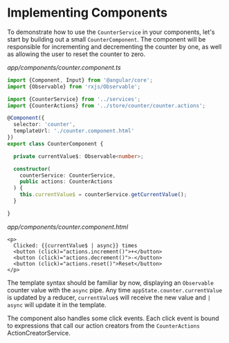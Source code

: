 # Implementing Components

To demonstrate how to use the `CounterService` in your components, let's start by building out a small `CounterComponent`. The component will be responsible for incrementing and decrementing the counter by one, as well as allowing the user to reset the counter to zero.

_app/components/counter.component.ts_

```typescript
import {Component, Input} from '@angular/core';
import {Observable} from 'rxjs/Observable';

import {CounterService} from '../services';
import {CounterActions} from '../store/counter/counter.actions';

@Component({
  selector: 'counter',
  templateUrl: './counter.component.html'
})
export class CounterComponent {

  private currentValue$: Observable<number>;

  constructor(
    counterService: CounterService,
    public actions: CounterActions
  ) {
    this.currentValue$ = counterService.getCurrentValue();
  }

}
```

_app/components/counter.component.html_

```markup
<p>
  Clicked: {{currentValue$ | async}} times
  <button (click)="actions.increment()">+</button>
  <button (click)="actions.decrement()">-</button>
  <button (click)="actions.reset()">Reset</button>
</p>
```

The template syntax should be familiar by now, displaying an `Observable` counter value with the `async` pipe. Any time `appState.counter.currentValue` is updated by a reducer, `currentValue$` will receive the new value and `| async` will update it in the template.

The component also handles some click events. Each click event is bound to expressions that call our action creators from the `CounterActions` ActionCreatorService.

